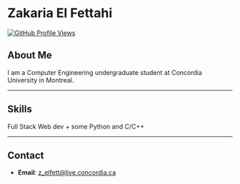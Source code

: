 # Zakaria El Fettahi

[![GitHub Profile Views](https://komarev.com/ghpvc/?username=Zakariaelfettahi&color=blue)](https://github.com/Zakariaelfettahi)

## About Me
I am a Computer Engineering undergraduate student at Concordia University in Montreal.  

---

## Skills
Full Stack Web dev + some Python and C/C++

 ---

## Contact
- **Email**: z_elfett@live.concordia.ca  
 
